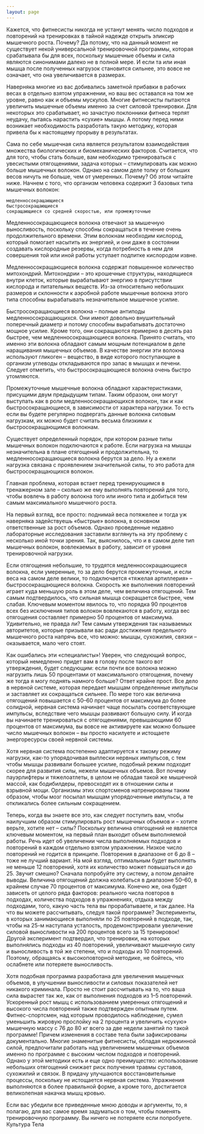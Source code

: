 ```yaml
---
layout: page
---
```

Кажется, что фитнесисты никогда не устанут менять число подходов и повторений на тренировках в тайной надежде открыть эликсир мышечного роста. Почему? Да потому, что на данный момент не существует некой универсальной тренировочной программы, которая срабатывала бы для всех, поскольку мышечные объемы и сила являются синонимами далеко не в полной мере. И если та или иная мышца после полученных нагрузок становится сильнее, это вовсе не означает, что она увеличивается в размерах.

Наверняка многие из вас добивались заметной прибавки в рабочих весах в отдельно взятом упражнении, но ваш вес оставался на том же уровне, равно как и объемы мускулов. Многие фитнесисты пытаются увеличить мышечные объемы именно за счет силовой тренировки. Для некоторых это срабатывает, но зачастую поклонники фитнеса терпят неудачу, пытаясь нарастить «сухие» мышцы. А потому перед ними возникает необходимость разработать такую методику, которая привела бы к настоящему прорыву в результатах.

Сама по себе мышечная сила является результатом взаимодействия множества биологических и биомеханических факторов. Считается, что для того, чтобы стать больше, вам необходимо тренироваться с увесистыми отягощениями, задача которых – стимулировать как можно больше мышечных волокон. Однако на самом деле толку от больших весов ничуть не больше, чем от умеренных. Почему? Об этом читайте ниже. Начнем с того, что организм человека содержит 3 базовых типа мышечных волокон:

    медленносокращающиеся
    быстросокращающиеся
    сокращающиеся со средней скоростью, или промежуточные

Медленносокращающиеся волокна отвечают за мышечную выносливость, поскольку способны сокращаться в течение очень продолжительного времени. Этим волокнам необходим кислород, который помогает насытить их энергией, и они даже в состоянии создавать кислородные резервы, когда потребность в нем для совершения той или иной работы уступает подпитке кислородом извне.

Медленносокращающиеся волокна содержат повышенное количество митохондрий. Митохондрии – это крошечные структуры, находящиеся внутри клеток, которые вырабатывают энергию в присутствии кислорода и питательных веществ. Из-за относительно небольших размеров и склонности к аэробной работе мышечные волокна этого типа способны вырабатывать незначительное мышечное усилие.

Быстросокращающиеся волокна – полные антиподы медленносокращающихся. Они имеют довольно внушительный поперечный диаметр и потому способны вырабатывать достаточно мощное усилие. Кроме того, они сокращаются примерно в десять раз быстрее, чем медленносокращающиеся волокна. Принято считать, что именно эти волокна обладают самым мощным потенциалом в деле наращивания мышечных объемов. В качестве энергии эти волокна используют гликоген – вещество, в виде которого поступающие в организм углеводы откладываются про запас в мышцах и печени. Следует отметить, что быстросокращающиеся волокна очень быстро утомляются.

Промежуточные мышечные волокна обладают характеристиками, присущими двум предыдущим типам. Таким образом, они могут выступать как в роли медленносокращающихся волокон, так и как быстросокращающиеся, в зависимости от характера нагрузки. То есть если вы будете регулярно подвергать данные волокна силовым нагрузкам, их можно будет считать весьма близкими к быстросокращающимся волокнам.

Существует определенный порядок, при котором разные типы мышечных волокон подключаются к работе. Если нагрузка на мышцы незначительна в плане отягощений и продолжительна, то медленносокращающиеся волокна берутся за дело. Ну а ежели нагрузка связана с проявлением значительной силы, то это работа для быстросокращающихся волокон.

Главная проблема, которая встает перед тренирующимся в тренажерном зале – сколько же ему выполнять повторений для того, чтобы вовлечь в работу волокна того или иного типа и добиться тем самым максимального мышечного роста.

На первый взгляд, все просто: поднимай веса потяжелее и тогда уж наверняка задействуешь «быстрые» волокна, в основном ответственные за рост объемов. Однако проведенные недавно лабораторные исследования заставили взглянуть на эту проблему с несколько иной точки зрения. Так, выяснилось, что и в самом деле тип мышечных волокон, вовлекаемых в работу, зависит от уровня тренировочной нагрузки.

Если отягощения небольшие, то трудятся медленносокращающиеся волокна, если умеренные, то за дело берутся промежуточные, и если веса на самом деле велики, то подключается «тяжелая артиллерия» – быстросокращающиеся волокна. Скорость же выполнения повторений играет куда меньшую роль в этом деле, чем величина отягощений. Тем самым подтвердилось, что сильная мышца сокращается быстрее, чем слабая. Ключевым моментом явилось то, что порядка 90 процентов всех без исключения типов волокон вовлекаются в работу, когда вес отягощения составляет примерно 50 процентов от максимума. Удивительно, не правда ли? Тем самым утверждения так называемых авторитетов, которые призывали вас ради достижения предельного мышечного роста напрячь все, что можно: мышцы, сухожилия, связки – оказывается, мало чего стоят.

Как ошибались эти «специалисты»! Уверен, что следующий вопрос, который немедленно придет вам в голову после такого вот утверждения, будет следующим: если почти все волокна можно нагрузить лишь 50 процентами от максимального отягощения, почему же тогда я могу поднять намного больше? Ответ крайне прост. Все дело в нервной системе, которая передает мышцам определенные импульсы и заставляет их сокращаться сильнее. По мере того как величина отягощений повышается с 50–60 процентов от максимума до более солидной, нервная система начинает чаще посылать соответствующие импульсы, вследствие чего мышцы развивают большую силу. И когда вы начинаете тренироваться с отягощениями, превышающими 60 процентов от максимума, вы вовсе не активируете как можно большее число мышечных волокон – вы просто насилуете и истощаете энергоресурсы своей нервной системы.

Хотя нервная система постепенно адаптируется к такому режиму нагрузки, как-то упорядочивая выплески нервных импульсов, с тем чтобы мышцы развивали большее усилие, подобный режим подходит скорее для развития силы, нежели мышечных объемов. Вот почему пауэрлифтеры и тяжелоатлеты, в целом не обладая такой же мышечной массой, как бодибилдеры, превосходят их в отношении силы и взрывной мощи. Организмы этих спортсменов натренированы таким образом, чтобы мозг посылал мышцам упорядоченные импульсы, а те откликались более сильным сокращением.

Теперь, когда вы знаете все это, как следует поступить вам, чтобы наилучшим образом стимулировать рост мышечных объемов и – хотите верьте, хотите нет – силы? Поскольку величина отягощений не является ключевым моментом, на первый план выходит объем выполняемой работы. Речь идет об увеличении числа выполняемых подходов и повторений в каждом отдельно взятом упражнении. Низкое число повторений не годится в принципе. Повторения в диапазоне от 6 до 8 – тоже не лучший вариант. На мой взгляд, оптимальным будет выполнять не меньше 12 повторений, хотя их количество может повышаться и до 25. Звучит смешно? Сначала попробуйте эту систему, а потом делайте выводы. Величина отягощений должна колебаться в диапазоне 50–60, в крайнем случае 70 процентов от максимума. Конечно же, она будет зависеть от целого ряда факторов: реального числа повторов в подходах, количества подходов в упражнениях, отдыха между подходами, того, какую часть тела вы прорабатываете, и так далее. На что вы можете рассчитывать, следуя такой программе? Эксперименты, в которых занимающиеся выполняли по 25 повторений в подходе, так, чтобы на 25-м наступала усталость, продемонстрировали увеличение силовой выносливости на 200 процентов всего за 15 тренировок! Другой эксперимент подтвердил, что тренировки, на которых выполнялись подходы из 40 повторений, увеличивают мышечную силу и выносливость в той же степени, что и подходы из 10 повторений. Поэтому, обращаясь к высокоповторной методике, не бойтесь, что ослабнете или потеряете выносливость.

Хотя подобная программа разработана для увеличения мышечных объемов, в улучшении выносливости и силовых показателей нет никакого криминала. Просто не стоит рассчитывать на то, что ваша сила вырастет так же, как от выполнения подходов из 1–5 повторений. Ускоренный рост мышц с использованием умеренных отягощений и высокого числа повторений также подтвержден опытным путем. Фитнес-спортсмен, над которым проводилось наблюдение, сумел уменьшить жировую прослойку на 2 процента и увеличить «сухую» мышечную массу с 76 до 80 кг всего за две недели занятий по такой программе! Причем изменения в составе тела были зафиксированы документально. Многие знаменитые фитнесисты, обладая недюжинной силой, предпочитали работать над увеличением мышечных объемов именно по программе с высоким числом подходов и повторений. Однако у этой методики есть и еще одно преимущество: использование небольших отягощений снижает риск получения травмы суставов, сухожилий и связок. В придачу улучшаются восстановительные процессы, поскольку не истощается нервная система. Упражнения выполняются в более правильной форме, а кроме того, достигается великолепная накачка мышц кровью.

Если вас убедили все приведенные мною доводы и аргументы, то, я полагаю, для вас самое время задуматься о том, чтобы поменять тренировочную программу. Вы ничего не потеряете если попробуете. Культура Тела